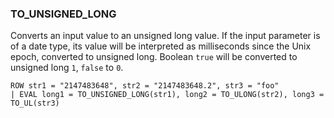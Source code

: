 <!--
This is generated by ESQL’s AbstractFunctionTestCase. Do no edit it. See ../README.md for how to regenerate it.
-->

### TO_UNSIGNED_LONG
Converts an input value to an unsigned long value. If the input parameter is of a date type,
its value will be interpreted as milliseconds since the Unix epoch, converted to unsigned long.
Boolean `true` will be converted to unsigned long `1`, `false` to `0`.

```
ROW str1 = "2147483648", str2 = "2147483648.2", str3 = "foo"
| EVAL long1 = TO_UNSIGNED_LONG(str1), long2 = TO_ULONG(str2), long3 = TO_UL(str3)
```
